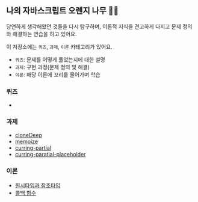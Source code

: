 ## 나의 자바스크립트 오렌지 나무 🌳🍊

당연하게 생각해왔던 것들을 다시 탐구하며, 이론적 지식을 견고하게 다지고 문제 정의와 해결하는 연습을 하고 있어요.

이 저장소에는 `퀴즈`, `과제`, `이론` 카테고리가 있어요.

- `퀴즈`: 문제를 어떻게 풀었는지에 대한 설명
- `과제`: 구현 과정(문제 정의 및 해결)
- `이론`: 해당 이론에 꼬리를 물어가며 학습

### 퀴즈
-

### 과제
- [cloneDeep](https://github.com/D5ng/My-JavaScript-Orange-Tree/blob/main/assignment/src/cloneDeep.ts)
- [memoize](https://github.com/D5ng/My-JavaScript-Orange-Tree/blob/main/assignment/src/memoize.ts)
- [curring-partial](https://github.com/D5ng/My-JavaScript-Orange-Tree/blob/main/assignment/src/curring-partial.ts)
- [curring-paratial-placeholder](https://github.com/D5ng/My-JavaScript-Orange-Tree/blob/main/assignment/src/curring-partial-placeholder.ts)


### 이론
- [원시타입과 참조타입](https://github.com/D5ng/My-JavaScript-Orange-Tree/blob/main/theoretical/core/primitive-reference-type.md)
- [콜백 함수](https://github.com/D5ng/My-JavaScript-Orange-Tree/blob/main/theoretical/core/callback.md)
